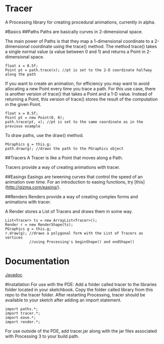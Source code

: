 # Tracer
A Processing library for creating procedural animations, currently in alpha.

#Basics
##Paths
Paths are basically curves in 2-dimensional space.

The main power of Paths is that they map a 1-dimensional coordinate to a 2-dimensional coordinate using the trace() method. The method trace() takes a single normal value (a value between 0 and 1) and returns a Point in 2-dimensional space.

``` {.java}
float x = 0.5f;
Point pt = path.trace(x); //pt is set to the 2-D coordinate halfway along the path
```

If you want to create an animation, for efficiency you may want to avoid allocating a new Point every time you trace a path. For this use case, there is another version of trace() that takes a Point and a 1-D value. Instead of returning a Point, this version of trace() stores the result of the computation in the given Point.

``` {.java}
float x = 0.5f;
Point pt = new Point(0, 0);
path.trace(pt, x); //pt is set to the same coordinate as in the previous example
```

To draw paths, use the draw() method.

``` {.java}
PGraphics g = this.g;
path.draw(g); //draws the path to the PGraphics object
```

##Tracers
A Tracer is like a Point that moves along a Path.

Tracers provide a way of creating animations with tracer.

##Easings
Easings are tweening curves that control the speed of an animation over time. For an introduction to easing functions, try [this] (http://gizma.com/easing/).

##Renders
Renders provide a way of creating complex forms and animations with tracer.

A Render stores a List of Tracers and draws them in some way.

``` {.java}
List<Tracer> ts = new ArrayList<Tracer>();
Render r = new RenderShape(ts);
PGraphics g = this.g;
r.draw(g); //draws a polygonal form with the List of Tracers as vertices
           //using Processing's beginShape() and endShape()
```

# Documentation
[Javadoc](http://jamesmorrowdesign.com/tracer/doc/index.html)

#Installation
For use with the PDE: Add a folder called tracer to the libraries folder located in your sketchbook. Copy the folder called library from this repo to the tracer folder. After restarting Processing, tracer should be available to your sketch after adding an import statement.

``` {.java}
import paths.*;
import tracer.*;
import ease.*;
import render.*;
```

For use outside of the PDE, add tracer.jar along with the jar files associated with Processing 3 to your build path. 
